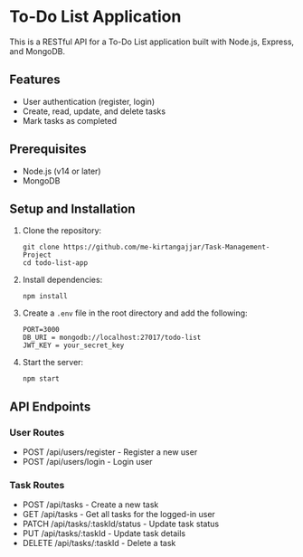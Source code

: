 # To-Do List Application

This is a RESTful API for a To-Do List application built with Node.js, Express, and MongoDB.

## Features

- User authentication (register, login)
- Create, read, update, and delete tasks
- Mark tasks as completed

## Prerequisites

- Node.js (v14 or later)
- MongoDB

## Setup and Installation

1. Clone the repository:
   ```
   git clone https://github.com/me-kirtangajjar/Task-Management-Project
   cd todo-list-app
   ```

2. Install dependencies:
   ```
   npm install
   ```

3. Create a `.env` file in the root directory and add the following:
   ```
   PORT=3000
   DB_URI = mongodb://localhost:27017/todo-list
   JWT_KEY = your_secret_key
   ```

4. Start the server:
   ```
   npm start
   ```

## API Endpoints

### User Routes

- POST /api/users/register - Register a new user
- POST /api/users/login - Login user

### Task Routes

- POST /api/tasks - Create a new task
- GET /api/tasks - Get all tasks for the logged-in user
- PATCH /api/tasks/:taskId/status - Update task status
- PUT /api/tasks/:taskId - Update task details
- DELETE /api/tasks/:taskId - Delete a task